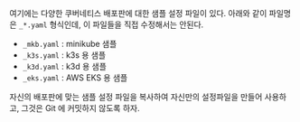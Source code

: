 
여기에는 다양한 쿠버네티스 배포판에 대한 샘플 설정 파일이 있다. 아래와 같이 파일명은 `_*.yaml` 형식인데, 이 파일들을 직접 수정해서는 안된다. 

- `_mkb.yaml` : minikube 샘플 
- `_k3s.yaml` : k3s 용 샘플 
- `_k3d.yaml` : k3d 용 샘플 
- `_eks.yaml` : AWS EKS 용 샘플 

자신의 배포판에 맞는 샘플 설정 파일을 복사하여 자신만의 설정파일을 만들어 사용하고, 그것은 Git 에 커밋하지 않도록 하자.
